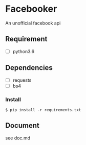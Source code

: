 # Facebooker
 An unofficial facebook api

## Requirement
- [ ] python3.6

## Dependencies
- [ ] requests
- [ ] bs4

### Install
```
$ pip install -r requirements.txt
```

## Document
see doc.md

